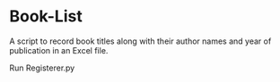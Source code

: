 # Book-List
A script to record book titles along with their author names and year of publication in an Excel file.

Run Registerer.py
